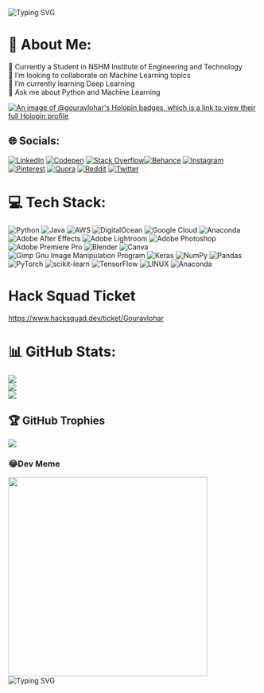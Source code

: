 <img src="https://readme-typing-svg.demolab.com?font=Young+Serif&weight=500&size=30&pause=1000&width=435&lines=Hello%2C+There+%3A)+%F0%9F%91%8B;This+Side+Gourav;Good+to+see+You" alt="Typing SVG">

# 💫 About Me:
🔭 Currently a Student in NSHM Institute of Engineering and Technology<br>👯 I’m looking to collaborate on Machine Learning topics<br>🧠 I’m currently learning Deep Learning<br>💬 Ask me about Python and Machine Learning<br>

[![An image of @gouravlohar's Holopin badges, which is a link to view their full Holopin profile](https://holopin.me/gouravlohar)](holopin.io/@gouravlohar)

## 🌐 Socials:
[![LinkedIn](https://img.shields.io/badge/LinkedIn-%230077B5.svg?logo=linkedin&logoColor=white)](https://linkedin.com/in/gouravlohar/) [![Codepen](https://img.shields.io/badge/Codepen-000000?style=for-the-badge&logo=codepen&logoColor=white)](https://codepen.io/gouravlohar) [![Stack Overflow](https://img.shields.io/badge/-Stackoverflow-FE7A16?logo=stack-overflow&logoColor=white)](https://stackoverflow.com/users/21390714)[![Behance](https://img.shields.io/badge/Behance-1769ff?logo=behance&logoColor=white)](https://behance.net/gouravlohar) [![Instagram](https://img.shields.io/badge/Instagram-%23E4405F.svg?logo=Instagram&logoColor=white)](https://instagram.com/gouravlohar_/)  [![Pinterest](https://img.shields.io/badge/Pinterest-%23E60023.svg?logo=Pinterest&logoColor=white)](https://pinterest.com/gouravlohar1/) [![Quora](https://img.shields.io/badge/Quora-%23B92B27.svg?logo=Quora&logoColor=white)](https://quora.com/profile/Gourav-Lohar-9) [![Reddit](https://img.shields.io/badge/Reddit-%23FF4500.svg?logo=Reddit&logoColor=white)](https://reddit.com/user/gouravlohar) [![Twitter](https://img.shields.io/badge/Twitter-%231DA1F2.svg?logo=Twitter&logoColor=white)](https://twitter.com/gouravlohar_)

# 💻 Tech Stack:
![Python](https://img.shields.io/badge/python-3670A0?style=flat-square&logo=python&logoColor=ffdd54) ![Java](https://img.shields.io/badge/java-%23ED8B00.svg?style=flat-square&logo=java&logoColor=white) ![AWS](https://img.shields.io/badge/AWS-%23FF9900.svg?style=flat-square&logo=amazon-aws&logoColor=white) ![DigitalOcean](https://img.shields.io/badge/DigitalOcean-%230167ff.svg?style=flat-square&logo=digitalOcean&logoColor=white) ![Google Cloud](https://img.shields.io/badge/Google%20Cloud-%234285F4.svg?style=flat-square&logo=google-cloud&logoColor=white) ![Anaconda](https://img.shields.io/badge/Anaconda-%2344A833.svg?style=flat-square&logo=anaconda&logoColor=white) ![Adobe After Effects](https://img.shields.io/badge/Adobe%20After%20Effects-9999FF.svg?style=flat-square&logo=Adobe%20After%20Effects&logoColor=white) ![Adobe Lightroom](https://img.shields.io/badge/Adobe%20Lightroom-31A8FF.svg?style=flat-square&logo=Adobe%20Lightroom&logoColor=white) ![Adobe Photoshop](https://img.shields.io/badge/adobephotoshop-%2331A8FF.svg?style=flat-square&logo=adobephotoshop&logoColor=white) ![Adobe Premiere Pro](https://img.shields.io/badge/Adobe%20Premiere%20Pro-9999FF.svg?style=flat-square&logo=Adobe%20Premiere%20Pro&logoColor=white) ![Blender](https://img.shields.io/badge/blender-%23F5792A.svg?style=flat-square&logo=blender&logoColor=white) ![Canva](https://img.shields.io/badge/Canva-%2300C4CC.svg?style=flat-square&logo=Canva&logoColor=white) ![Gimp Gnu Image Manipulation Program](https://img.shields.io/badge/Gimp-657D8B?style=flat-square&logo=gimp&logoColor=FFFFFF) ![Keras](https://img.shields.io/badge/Keras-%23D00000.svg?style=flat-square&logo=Keras&logoColor=white) ![NumPy](https://img.shields.io/badge/numpy-%23013243.svg?style=flat-square&logo=numpy&logoColor=white) ![Pandas](https://img.shields.io/badge/pandas-%23150458.svg?style=flat-square&logo=pandas&logoColor=white) ![PyTorch](https://img.shields.io/badge/PyTorch-%23EE4C2C.svg?style=flat-square&logo=PyTorch&logoColor=white) ![scikit-learn](https://img.shields.io/badge/scikit--learn-%23F7931E.svg?style=flat-square&logo=scikit-learn&logoColor=white) ![TensorFlow](https://img.shields.io/badge/TensorFlow-%23FF6F00.svg?style=flat-square&logo=TensorFlow&logoColor=white) ![LINUX](https://img.shields.io/badge/Linux-FCC624?style=flat-square&logo=linux&logoColor=black) ![Anaconda](https://img.shields.io/badge/Anaconda-%2344A833.svg?style=flat-square&logo=anaconda&logoColor=white)

# Hack Squad Ticket
https://www.hacksquad.dev/ticket/Gouravlohar

# 📊 GitHub Stats:
![](https://github-readme-stats.vercel.app/api?username=Gouravlohar&theme=dark&hide_border=false&include_all_commits=false&count_private=false)<br/>
![](https://github-readme-streak-stats.herokuapp.com/?user=Gouravlohar&theme=dark&hide_border=false)<br/>
![](https://github-readme-stats.vercel.app/api/top-langs/?username=Gouravlohar&theme=dark&hide_border=false&include_all_commits=false&count_private=false&layout=compact)

## 🏆 GitHub Trophies
![](https://github-profile-trophy.vercel.app/?username=Gouravlohar&theme=dark&no-frame=false&no-bg=false&margin-w=4)

### 😂Dev Meme
<img src='https://randommeme-five.vercel.app/' style="height: 400px;"/>



<div style="width:800px; margin:0 auto;">
  <img src="https://github.com/Gouravlohar/Gouravlohar/assets/55839674/da200714-6017-4cb0-b85a-47c3608ab97e" class="center"  alt="Typing SVG" />

</div>

